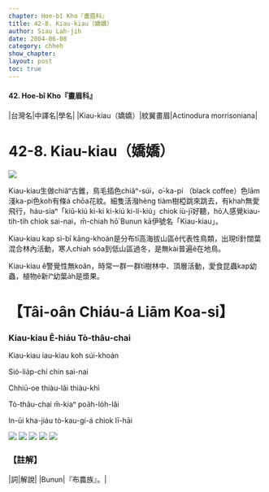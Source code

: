 ```yaml
---
chapter: Hoe-bî Kho『畫眉科』
title: 42-8. Kiau-kiau（嬌嬌）
author: Siau Lah-jih
date: 2004-06-08    
category: chheh
show_chapter: 
layout: post
toc: true
---
```


#### 42. Hoe-bî Kho『畫眉科』


|台灣名|中譯名|學名|
|Kiau-kiau（嬌嬌）|紋翼畫眉|Actinodura morrisoniana| 


# 42-8. Kiau-kiau（嬌嬌）

![](../too5/42/42-8-1.Kiau-kiau.jpg)


Kiau-kiau生做chiâⁿ古錐，鳥毛插色chiâⁿ-súi，o͘-ka-pi （black coffee）色lām淺ka-pi色koh有條á chōa花紋。細隻活潑hèng tiàm樹椏跳來跳去，有khah無愛飛行，háu-siaⁿ「kiŭ-kiú ki-ki ki-kiú ki-lí-kiú」chiok iù-jī好聽，hō͘人感覺kiau-tih-tih chiok sai-nai，m̄-chiah hō͘ Bunun kā伊號名「Kiau-kiau」。

Kiau-kiau kap sì-bî kāng-khoán是分布tī高海拔山區ê代表性鳥類，出現tī針闊葉混合林內活動，寒人chiah sóa到低山區過冬，是無kài普遍ê在地鳥。

Kiau-kiau ê警覺性無koân，時常一群一群tī樹林中、頂層活動，愛食昆蟲kap幼蟲，植物ê新íⁿ幼葉a̍h是漿果。



# 【Tâi-oân Chiáu-á Liām Koa-si】

### **Kiau-kiau Ē-hiáu Tò-thâu-chai**


Kiau-kiau iau-kiau koh súi-khoán

Sió-lia̍p-chí chin sai-nai

Chhiū-oe thiàu-lâi thiàu-khì

Tò-thâu-chai m̄-kiaⁿ poa̍h-lo̍h-lâi

In-ūi kha-jiáu tò-kau-gí-á chiok lī-hāi


![](../too5/42/42-8-2.Kiau-kiau.jpg)
![](../too5/42/42-8-3.Kiau-kiau.jpg)
![](../too5/42/42-8-4.Kiau-kiau.jpg)
![](../too5/42/42-8-5.Kiau-kiau.jpg)
![](../too5/42/42-8-6.Kiau-kiau.jpg)



### 【註解】

|詞|解說|
|Bunun|『布農族』。|



